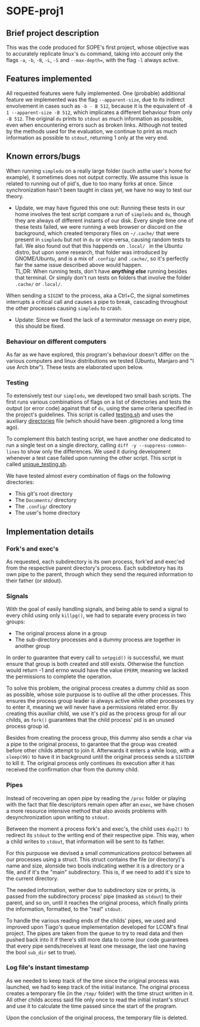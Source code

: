 # SOPE-proj1

## Brief project description

This was the code produced for SOPE's first project, whose objective was to accurately replicate linux's `du` command, taking into account only the flags `-a`, `-b`, `-B`, `-L`, `-S` and `--max-depth=`, with the flag `-l` always active.

## Features implemented

All requested features were fully implemented.
One (probable) additional feature we implemented was the flag `--apparent-size`, due to its indirect envolvement in cases such as `-b - B 512`, because it is the equivalent of `-B 1 --apparent-size -B 512`, which implicates a different behaviour from only `-B 512`.
The original `du` prints to `stdout` as much information as possible, even when encountering errors such as broken links. Although not tested by the methods used for the evaluation, we continue to print as much information as possible to `stdout`, returning 1 only at the very end.

## Known errors/bugs

When running `simpledu` on a really large folder (such asthe user's home for example), it sometimes does not output correctly. We assume this issue is related to running out of pid's, due to too many forks at once. Since synchronization hasn't been taught in class yet, we have no way to test our theory.
- Update, we may have figured this one out: Running these tests in our home involves the test script compare a run of `simpledu` and `du`, though they are always of different instants of our disk. Every single time one of these tests failed, we were running a web browser or discord on the background, which created temporary files on `~/.cache/` that were present in `simpledu` but not in `du` or vice-versa, causing random tests to fail. We also found out that this happends on `.local/ ` in the Ubuntu distro, but upon some research, that folder was introduced by GNOME/Ubuntu, and is a mix of `.config/` and `.cache/`, so it's perfectly fair the same issue described above would happen.   
TL;DR: When running tests, don't have ***anything else*** running besides that terminal. Or simply don't run tests on folders that involve the folder `.cache/` or `.local/`.

When sending a `SIGINT` to the process, aka a Ctrl+C, the signal sometimes interrupts a critical call and causes a pipe to break, cascading throughout the other processes causing `simpledu` to crash.
- Update: Since we fixed the lack of a terminator message on every pipe,  this should be fixed. 

### Behaviour on different computers

As far as we have explored, this program's behaviour doesn't differ on the various computers and linux distributions we tested (Ubuntu, Manjaro and "I use Arch btw"). These tests are elaborated upon below.

### Testing

To extensively test our `simpledu`, we developed two small bash scripts. The first runs various combinations of flags on a list of directories and tests the output (or error code) against that of `du`, using the same criteria specified in the project's guidelines. This script is called [testing.sh](src/testing.sh) and uses the auxiliary [directories](src/directories_to_test.txt) file (which should have been .gitignored a long time ago).

To complement this batch testing script, we have another one dedicated to run a single test on a single directory, calling `diff -y --suppress-common-lines` to show only the differences. We used it during development whenever a test case failed upon running the other script. This script is called [unique_testing.sh](src/unique_testing.sh).

We have tested almost every combination of flags on the following directories:
- This git's root directory
- The `Documents/` directory
- The `.config/` directory
- The user's home directory

## Implementation details

### Fork's and exec's

As requested, each subdirectory is its own process, fork'ed and exec'ed from the respective parent directory's process. Each subdiretory has its own pipe to the parent, through which they send the required information to their father (or stdout).

### Signals

With the goal of easily handling signals, and being able to send a signal to every child using only `killpg()`, we had to separate every process in two groups:
- The original process alone in a group
- The sub-directory processes and a dummy process are together in another group

In order to guarantee that every call to `setpgid()` is successful, we must ensure that group is both created and still exists. Otherwise the function would return -1 and errno would have the value `EPERM`, meaning we lacked the permissions to complete the operation.

To solve this problem, the original process creates a dummy child as soon as possible, whose sole purpuose is to outlive all the other processes. This ensures the process group leader is always active while other processes try to enter it, meaning we will never have a permissions related error. By creating this auxiliar child, we use it's pid as the process group for all our childs, as `fork()` guarantees that the child process' pid is an unused process group id.

Besides from creating the process group, this dummy also sends a char via a pipe to the original process, to garantee that the group was created before other childs attempt to join it. Afterwards it enters a while loop, with a `sleep(99)` to have it in background until the original process sends a `SIGTERM` to kill it. The original process only continues its execution after it has received the confirmation char from the dummy child.

### Pipes

Instead of recovering an open pipe by reading the `/proc` folder or playing with the fact that file descriptors remain open after an `exec`, we have chosen a more resource intensive method that also avoids problems with desynchronization upon writing to `stdout`.

Between the moment a process fork's and exec's, the child uses `dup2()` to  redirect its `stdout` to the writing end of their respective pipe. This way, when a child writes to `stdout`, that information will be sent to its father.

For this purpuose we devised a small communications protocol between all our processes using a struct. This struct contains the file (or directory)'s name and size, alonside two bools indicating wether it is a directory or a file, and if it's the "main" subdirectory. This is, if we need to add it's size to the current directory.

The needed information, wether due to subdirectory size or prints, is passed from the subdirectory process' pipe (masked as `stdout`) to their parent, and so on, until it reaches the original process, which finally prints the information, formatted, to the "real" `stdout`.

To handle the various reading ends of the childs' pipes, we used and improved upon Tiago's queue implementation developed for LCOM's final project. The pipes are taken from the queue to try to read data and then pushed back into it if there's still more data to come (our code guarantees that every pipe sends/receives at least one message, the last one having the bool `sub_dir` set to true).

### Log file's instant timestamp

As we needed to keep track of the time since the original process was launched, we had to keep track of the initial instance. The original process creates a temporary file (in the `/tmp/` folder) with the time struct written in it. All other childs access said file only once to read the initial instant's struct and use it to calculate the time passed since the start of the program.

Upon the conclusion of the original process, the temporary file is deleted.
